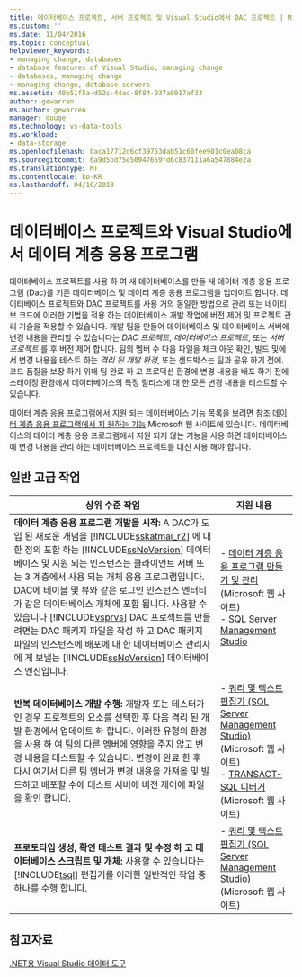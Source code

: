 ```yaml
---
title: 데이터베이스 프로젝트, 서버 프로젝트 및 Visual Studio에서 DAC 프로젝트 | Microsoft Docs
ms.custom: ''
ms.date: 11/04/2016
ms.topic: conceptual
helpviewer_keywords:
- managing change, databases
- database features of Visual Studio, managing change
- databases, managing change
- managing change, database servers
ms.assetid: 40b51f5a-d52c-44ac-8f84-037a0917af33
author: gewarren
ms.author: gewarren
manager: douge
ms.technology: vs-data-tools
ms.workload:
- data-storage
ms.openlocfilehash: baca17712d6cf39753dab51c60fee901c0ea08ca
ms.sourcegitcommit: 6a9d5bd75e50947659fd6c837111a6a547884e2a
ms.translationtype: MT
ms.contentlocale: ko-KR
ms.lasthandoff: 04/16/2018
---
```

# <a name="database-projects-and-data-tier-applications-in-visual-studio"></a>데이터베이스 프로젝트와 Visual Studio에서 데이터 계층 응용 프로그램  
데이터베이스 프로젝트를 사용 하 여 새 데이터베이스를 만들 새 데이터 계층 응용 프로그램 (Dac)를 기존 데이터베이스 및 데이터 계층 응용 프로그램을 업데이트 합니다. 데이터베이스 프로젝트와 DAC 프로젝트를 사용 거의 동일한 방법으로 관리 또는 네이티브 코드에 이러한 기법을 적용 하는 데이터베이스 개발 작업에 버전 제어 및 프로젝트 관리 기술을 적용할 수 있습니다. 개발 팀을 만들어 데이터베이스 및 데이터베이스 서버에 변경 내용을 관리할 수 있습니다는 *DAC 프로젝트*, *데이터베이스 프로젝트*, 또는 *서버 프로젝트* 를 후 버전 제어 합니다. 팀의 멤버 수 다음 파일을 체크 아웃 확인, 빌드 및에서 변경 내용을 테스트 하는 *격리 된 개발 환경*, 또는 샌드박스는 팀과 공유 하기 전에. 코드 품질을 보장 하기 위해 팀 완료 하 고 프로덕션 환경에 변경 내용을 배포 하기 전에 스테이징 환경에서 데이터베이스의 특정 릴리스에 대 한 모든 변경 내용을 테스트할 수 있습니다.  
  
데이터 계층 응용 프로그램에서 지원 되는 데이터베이스 기능 목록을 보려면 참조 [데이터 계층 응용 프로그램에서 지 원하는 기능](http://go.microsoft.com/fwlink/?LinkId=164239) Microsoft 웹 사이트에 있습니다. 데이터베이스의 데이터 계층 응용 프로그램에서 지원 되지 않는 기능을 사용 하면 데이터베이스에 변경 내용을 관리 하는 데이터베이스 프로젝트를 대신 사용 해야 합니다.  
  
## <a name="common-high-level-tasks"></a>일반 고급 작업  
  
|상위 수준 작업|지원 내용|  
|----------------------|------------------------|  
|**데이터 계층 응용 프로그램 개발을 시작:** A DAC가 도입 된 새로운 개념을 [!INCLUDE[sskatmai_r2](../data-tools/includes/sskatmai_r2_md.md)] 에 대 한 정의 포함 하는 [!INCLUDE[ssNoVersion](../data-tools/includes/ssnoversion_md.md)] 데이터베이스 및 지원 되는 인스턴스는 클라이언트 서버 또는 3 계층에서 사용 되는 개체 응용 프로그램입니다. DAC에 테이블 및 뷰와 같은 로그인 인스턴스 엔터티가 같은 데이터베이스 개체에 포함 됩니다. 사용할 수 있습니다 [!INCLUDE[vsprvs](../code-quality/includes/vsprvs_md.md)] DAC 프로젝트를 만들려면는 DAC 패키지 파일을 작성 하 고 DAC 패키지 파일의 인스턴스에 배포에 대 한 데이터베이스 관리자에 게 보낼는 [!INCLUDE[ssNoVersion](../data-tools/includes/ssnoversion_md.md)] 데이터베이스 엔진입니다.|-   [데이터 계층 응용 프로그램 만들기 및 관리](http://go.microsoft.com/fwlink/?LinkId=160741) (Microsoft 웹 사이트)<br />-   [SQL Server Management Studio](http://go.microsoft.com/fwlink/?LinkId=227328)|  
|**반복 데이터베이스 개발 수행:** 개발자 또는 테스터가 인 경우 프로젝트의 요소를 선택한 후 다음 격리 된 개발 환경에서 업데이트 하 합니다. 이러한 유형의 환경을 사용 하 여 팀의 다른 멤버에 영향을 주지 않고 변경 내용을 테스트할 수 있습니다. 변경이 완료 한 후 다시 여기서 다른 팀 멤버가 변경 내용을 가져올 및 빌드하고 배포할 수에 테스트 서버에 버전 제어에 파일을 확인 합니다.|-   [쿼리 및 텍스트 편집기 (SQL Server Management Studio)](http://go.microsoft.com/fwlink/?LinkId=227327) (Microsoft 웹 사이트)<br />-   [TRANSACT-SQL 디버거](http://go.microsoft.com/fwlink/?LinkId=227324) (Microsoft 웹 사이트)|  
|**프로토타입 생성, 확인 테스트 결과 및 수정 하 고 데이터베이스 스크립트 및 개체:** 사용할 수 있습니다는 [!INCLUDE[tsql](../data-tools/includes/tsql_md.md)] 편집기를 이러한 일반적인 작업 중 하나를 수행 합니다.|-   [쿼리 및 텍스트 편집기 (SQL Server Management Studio)](http://go.microsoft.com/fwlink/?LinkId=227327) (Microsoft 웹 사이트)|  
  
## <a name="see-also"></a>참고자료
[.NET용 Visual Studio 데이터 도구](../data-tools/visual-studio-data-tools-for-dotnet.md)
